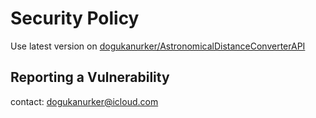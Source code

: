 # Security Policy

Use latest version on [dogukanurker/AstronomicalDistanceConverterAPI](https://github.com/DogukanUrker/AstronomicalDistanceConverterAPI)

## Reporting a Vulnerability

contact: dogukanurker@icloud.com

